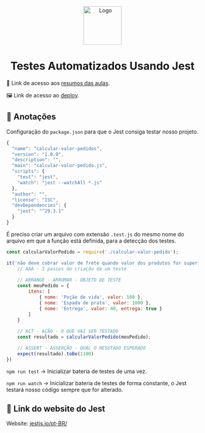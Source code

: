 <div align="center">
  <img alt="Logo" src="https://encrypted-tbn0.gstatic.com/images?q=tbn:ANd9GcTCblKvXP6gV3SOJGiBYLHvM9DMVAWrDcGLxSxDeyyVew&s" width="100" />
</div>
<h1 align="center">
  Testes Automatizados Usando Jest
</h1>

📄 Link de acesso aos <a href="https://cord-delivery-7eb.notion.site/Testes-Automatizados-de-Software-c30693327c904b3fac64300282715c0b">resumos das aulas</a>. 

🖼 Link de acesso ao <a href="https://jonathanbenedito.github.io/modulo-intermediario-javascript/">deploy</a>.

## 📝 Anotações

Configuração do `package.json` para que o Jest consiga testar nosso projeto.

```jsx
{
  "name": "calcular-valor-pedidos",
  "version": "1.0.0",
  "description": "",
  "main": "calcular-valor-pedido.js",
  "scripts": {
    "test": "jest",
    "watch": "jest --watchAll *.js"
  },
  "author": "",
  "license": "ISC",
  "devDependencies": {
    "jest": "^29.3.1"
  }
}
```

É preciso criar um arquivo com extensão `.test.js` do mesmo nome do arquivo em que a função está definida, para a detecção dos testes.

```jsx
const calcularValorPedido = require('./calcular-valor-pedido');

it('não deve cobrar valor de frete quando valor dos produtos for superior a 500', () => {
    // AAA - 3 passos de criação de um teste
    
    // ARRANGE - ARRUMAR - OBJETO DE TESTE
    const meuPedido = {
        itens: [
            { nome: 'Poção de vida', valor: 100 },
            { nome: 'Espada de prata', valor: 1000 },
            { nome: 'Entrega', valor: 40, entrega: true }
        ]
    }
    
    // ACT - AÇÃO - O QUE VAI SER TESTADO
    const resultado = calcularValorPedido(meuPedido);

    // ASSERT - ASSERÇÃO - QUAL O RESUTADO ESPERADO
    expect(resultado).toBe(1100)
})
```

`npm run test` → Inicializar bateria de testes de uma vez.

`npm run watch` → Inicializar bateria de testes de forma constante, o Jest testará nosso código sempre que for alterado.

## 🔗 Link do website do Jest

Website: <a href="https://jestjs.io/pt-BR/" target="_blank">jestjs.io/pt-BR/</a>
